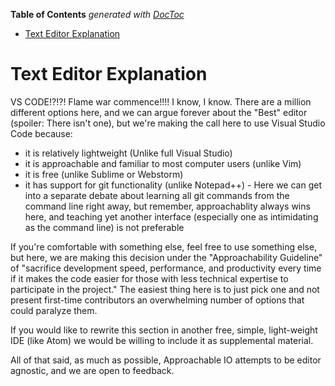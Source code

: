 <!-- START doctoc generated TOC please keep comment here to allow auto update -->
<!-- DON'T EDIT THIS SECTION, INSTEAD RE-RUN doctoc TO UPDATE -->
**Table of Contents**  *generated with [DocToc](https://github.com/thlorenz/doctoc)*

- [Text Editor Explanation](#text-editor-explanation)

<!-- END doctoc generated TOC please keep comment here to allow auto update -->

# Text Editor Explanation

VS CODE!?!?! Flame war commence!!!! I know, I know. There are a million different options here, and we can argue forever about the "Best" editor (spoiler: There isn't one), but we're making the call here to use Visual Studio Code because:

- it is relatively lightweight (Unlike full Visual Studio)
- it is approachable and familiar to most computer users (unlike Vim)
- it is free (unlike Sublime or Webstorm)
- it has support for git functionality (unlike Notepad++) - Here we can get into a separate debate about learning all git commands from the command line right away, but remember, approachablity always wins here, and teaching yet another interface (especially one as intimidating as the command line) is not preferable

If you're comfortable with something else, feel free to use something else, but here, we are making this decision under the "Approachability Guideline" of "sacrifice development speed, performance, and productivity every time if it makes the code easier for those with less technical expertise to participate in the project." The easiest thing here is to just pick one and not present first-time contributors an overwhelming number of options that could paralyze them. 

If you would like to rewrite this section in another free, simple, light-weight IDE (like Atom) we would be willing to include it as supplemental material.

All of that said, as much as possible, Approachable IO attempts to be editor agnostic, and we are open to feedback.